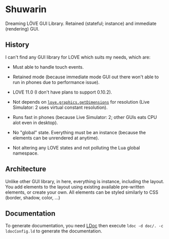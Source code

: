 Shuwarin
========

Dreaming LÖVE GUI Library. Retained (stateful; instance) and immediate (rendering) GUI.

History
-------

I can't find any GUI library for LOVE which suits my needs, which are:

* Must able to handle touch events.

* Retained mode (because immediate mode GUI out there won't able to run in phones due to performance issue).

* LOVE 11.0 (I don't have plans to support 0.10.2).

* Not depends on [`love.graphics.getDimensions`](https://love2d.org/wiki/love.graphics.getDimensions) for resolution (Live Simulator: 2 uses virtual constant resolution).

* Runs fast in phones (because Live Simulator: 2; other GUIs eats CPU alot even in desktop).

* No "global" state. Everything must be an instance (because the elements can be unrendered at anytime).

* Not altering any LOVE states and not polluting the Lua global namespace.

Architecture
------------

Unlike other GUI library, in here, everything is instance, including the layout. You add elements
to the layout using existing available pre-written elements, or create your own. All elements can be
styled similarly to CSS (border, shadow, color, ...)

Documentation
-------------

To generate documentation, you need [LDoc](https://github.com/stevedonovan/LDoc) then execute
`ldoc -d doc/. -c ldocConfig.ld` to generate the documentation.
